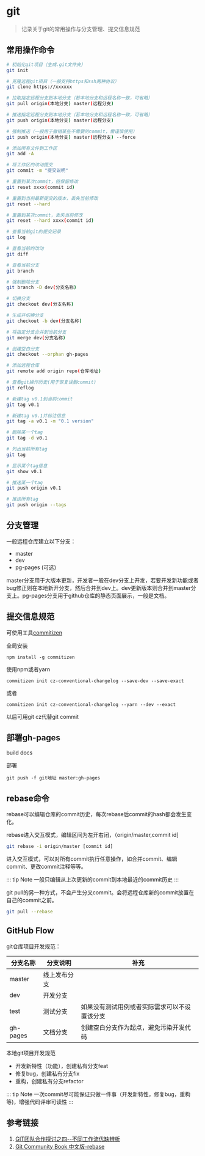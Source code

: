 # git

> 记录关于git的常用操作与分支管理、提交信息规范

## 常用操作命令

```bash
# 初始化git项目（生成.git文件夹）
git init

# 克隆远程git项目（一般支持https和ssh两种协议）
git clone https://xxxxxx

# 拉取指定远程分支到本地分支（若本地分支和远程名称一致，可省略）
git pull origin(本地分支) master(远程分支)

# 推送指定远程分支到本地分支（若本地分支和远程名称一致，可省略）
git push origin(本地分支) master(远程分支)

# 强制推送（一般用于撤销某些不需要的commit，需谨慎使用）
git push origin(本地分支) master(远程分支) --force

# 添加所有文件到工作区
git add -A

# 将工作区的改动提交
git commit -m "提交说明"

# 重置到某次commit，但保留修改
git reset xxxx(commit id)

# 重置到当前最新提交的版本，丢失当前修改
git reset --hard

# 重置到某次commit，丢失当前修改
git reset --hard xxxx(commit id)

# 查看当前git的提交记录
git log

# 查看当前的改动
git diff

# 查看当前分支
git branch

# 强制删除分支
git branch -D dev(分支名称)

# 切换分支
git checkout dev(分支名称)

# 生成并切换分支
git checkout -b dev(分支名称)

# 将指定分支合并到当前分支
git merge dev(分支名称)

# 创建空白分支
git checkout --orphan gh-pages

# 添加远程仓库
git remote add origin repo(仓库地址)

# 查看git操作历史(用于恢复误删commit)
git reflog

# 新建tag v0.1到当前commit
git tag v0.1

# 新建tag v0.1并标注信息
git tag -a v0.1 -m "0.1 version"

# 删除某一个tag
git tag -d v0.1

# 列出当前所有tag
git tag

# 显示某个tag信息
git show v0.1

# 推送某一个tag
git push origin v0.1

# 推送所有tag
git push origin --tags
```

## 分支管理

一般远程仓库建立以下分支：

- master
- dev
- pg-pages (可选)

master分支用于大版本更新，开发者一般在dev分支上开发，若要开发新功能或者bug修正则在本地新开分支，然后合并到dev上。dev更新版本则合并到master分支上。pg-pages分支用于github仓库的静态页面展示，一般是文档。

## 提交信息规范

可使用工具[commitizen](https://github.com/commitizen/cz-cli)

全局安装
```
npm install -g commitizen
```

使用npm或者yarn
```
commitizen init cz-conventional-changelog --save-dev --save-exact
```
或者
```
commitizen init cz-conventional-changelog --yarn --dev --exact
```

以后可用git cz代替git commit

## 部署gh-pages

build docs

部署

```
git push -f git地址 master:gh-pages
```

## rebase命令

rebase可以编辑仓库的commit历史，每次rebase后commit的hash都会发生变化。

rebase进入交互模式，编辑区间为左开右闭，（origin/master,commit id]

```bash
git rebase -i origin/master [commit id]
```

进入交互模式，可以对所有commit执行任意操作，如合并commit、编辑commit、更改commit注释等等。

::: tip Note
一般只编辑从上次更新的commit到本地最近的commit历史
:::

git pull的另一种方式，不会产生分叉commit。会将远程仓库新的commit放置在自己的commit之前。

```bash
git pull --rebase
```

## GitHub Flow

git仓库项目开发规范：

| 分支名称 | 分支说明     | 补充                                         |
| -------- | ------------ | -------------------------------------------- |
| master   | 线上发布分支 |                                              |
| dev      | 开发分支     |                                              |
| test     | 测试分支     | 如果没有测试用例或者实际需求可以不设置该分支 |
| gh-pages | 文档分支     | 创建空白分支作为起点，避免污染开发代码       |

本地git项目开发规范

- 开发新特性（功能），创建私有分支feat
- 修复bug，创建私有分支fix
- 重构，创建私有分支refactor

::: tip Note
一次commit尽可能保证只做一件事（开发新特性，修复bug，重构等)，增强代码评审可读性
:::

## 参考链接

1. [GIT团队合作探讨之四--不同工作流优缺辨析](https://www.cnblogs.com/kidsitcn/p/5329163.html)
2. [Git Community Book 中文版-rebase](http://gitbook.liuhui998.com/4_2.html)
